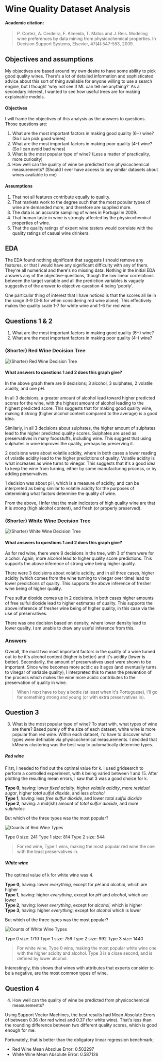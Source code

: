 # Wine Quality Dataset Analysis

#### Academic citation: 
>P. Cortez, A. Cerdeira, F. Almeida, T. Matos and J. Reis.
>Modeling wine preferences by data mining from physicochemical properties. In Decision Support Systems, Elsevier, 47(4):547-553, 2009.

## Objectives and assumptions
My objectives are based around my own desire to have some ability to pick good quality wines. There's a lot of detailed information and sophisticated advice about this sort of thing available for anyone willing to use a search engine, but I thought 'why not see if ML can tell me anything?' As a secondary interest, I wanted to see how useful trees are for making explainable models. 
#### Objectives
I will frame the objectives of this analysis as the answers to questions. Those questions are: 
1. What are the most important factors in making good quality (6+) wine? (So I can pick good wines)
2. What are the most important factors in making poor quality (4-) wine? (So I can avoid bad wines)
3. What is the most popular type of wine? (Less a matter of practicality, more curiosity)
4. How well can the quality of wine be predicted from physicochemical measurements? (Should I ever have access to any similar datasets about wines available to me)

#### Assumptions
1. That not all features contribute equally to quality. 
2. That markets work to the degree such that the most popular types of wine are demanded more, and therefore are supplied more. 
3. The data is an accurate sampling of wines in Portugal in 2009. 
4. That human taste in wine is strongly affected by the physicochemical properties of wine. 
5. That the quality ratings of expert wine tasters would correlate with the quality ratings of casual wine drinkers. 


## EDA
The EDA found nothing significant that suggests I should remove any features, or that I would have any significant difficulty with any of them. They're all numerical and there's no missing data. Nothing in the initial EDA answers any of the objective-questions, though the low linear correlations between the target variable and all the prediction variables is vaguely suggestive of the answer to objective-question 4 being 'poorly'. 

One particular thing of interest that I have noticed is that the scores all lie in the range 3-9 (3-8 for when considering red wine alone). This effectively makes the quality scale 1-7 for white wine and 1-6 for red wine. 

## Questions 1 & 2
1. What are the most important factors in making good quality (6+) wine?
2. What are the most important factors in making poor quality (4-) wine?

### (Shorter) Red Wine Decision Tree
![(Shorter) Red Wine Decision Tree](chorhatarahuduketuri/How-to-pick-better-wine/master/code/red_tree_shorter.png)
#### What answers to questions 1 and 2 does this graph give?
In the above graph there are 9 decisions; 3 alcohol, 3 sulphates, 2 volatile acidity, and one pH.

In all 3 decisions, a greater amount of alcohol lead toward higher predicted scores for the wine, with the highest amount of alcohol leading to the highest predicted score. This suggests that for making good quality wine, making it _strong_ (higher alcohol content compared to the average) is a good idea.

Similarly, in all 3 decisions about sulphates, the higher amount of sulphates lead to the higher predicted quality scores. Sulphates are used as preservatives in many foodstuffs, including wine. This suggest that using sulphates in wine improves the quality, perhaps by preserving it.

2 decisions were about volatile acidity, where in both cases a lower reading of volatile acidity lead to the higher predictions of quality. Volatile acidity is what increases as wine turns to vinegar. This suggests that it's a good idea to keep the wine from turning, either by some manufacturing process, or by adding perservatives.

1 decision was about pH, which is a measure of acidity, and can be interpreted as being similar to volatile acidity for the purposes of determining what factors determine the quality of wine.

From the above, I infer that the main indicators of high quality wine are that it is strong (high alcohol content), and fresh (or properly preserved). 
### (Shorter) White Wine Decision Tree
![(Shorter) White Wine Decision Tree](white_tree_shorter.png)
#### What answers to questions 1 and 2 does this graph give?
As for red wine, there were 9 decisions in the tree, with 3 of them were for alcohol. Again, more alcohol lead to higher quality score predictions. This supports the above inference of strong wine being higher quality.

There were 3 decisions about volatile acidity, and in all three cases, higher acidity (which comes from the wine turning to vinegar over time) lead to lower predictions of quality. This supports the above inference of fresher wine being of higher quality.

Free sulfur dioxide comes up in 2 decisions. In both cases higher amounts of free sulful dioxide lead to higher estimates of quality. This supports the above inference of fresher wine being of higher quality, in this case via the use of preservatives.

There was one decision based on density, where lower density lead to lower quality. I am unable to draw any useful inference from this. 

### Answers
Overall, the most two most important factors in the quality of a wine turned out to be it's alcohol content (higher is better) and it's acidity (lower is better). Secondarily, the amount of preservatives used were shown to be important. Since wine becomes more acidic as it ages (and eventually turns to vinegar of variable quality), I interpreted this to mean the prevention of the process which makes the wine more acidic contributes to the preservation of quality in wine. 

> When I next have to buy a bottle (at least when it's Portuguese), I'll go for something strong and young (or with extra preservatives in).


## Question 3
3. What is the most popular type of wine?
To start with, what types of wine are there? Based purely off the size of each dataset, white wine is more popular than red wine. Within each dataset, I'd have to discover what types were definable via physicochemical measurements. I decided that kMeans clustering was the best way to automatically determine types. 
##### Red wine
First, I needed to find out the optimal value for k. I used gridsearch to perform a controlled experiment, with k being varied between 1 and 15. After plotting the resulting mean errors, I saw that 3 was a good choice for k. 

**Type 0**, having: lower *fixed acidity*, higher *volatile acidity*, more *residual sugar*, higher *total sulful dioxide*, and less *alcohol*  
**Type 1**, having: less *free sulfur dioxide*, and lower *total sulful dioxide*  
**Type 2**, having: a mid(ish) amount of *total sulfur dioxide*, and more *sulphates*

But which of the three types was the most popular? 

![Counts of Red Wine Types](red_wine_type_count.png)

Type 0 size: 241
Type 1 size: 814
Type 2 size: 544

> For red wine, Type 1 wins, making the most popular red wine the one with the least preservatives in. 

##### White wine
The optimal value of k for white wine was 4. 

**Type 0**, having: lower *everything*, except for *pH* and *alcohol*, which are higher  
**Type 1**, having: higher *everything*, except for *pH* and *alcohol*, which are lower  
**Type 2**, having: lower *everything*, except for *alcohol*, which is higher  
**Type 3**, having: higher *everything*, except for *alcohol* which is lower  

But which of the three types was the most popular? 

![Counts of White Wine Types](white_wine_type_count.png)

Type 0 size: 1710
Type 1 size: 756
Type 2 size: 992
Type 3 size: 1440

> For white wine, Type 0 wins, making the most popular white wine one with the higher acidity and alcohol. Type 3 is a close second, and is defined by lower alcohol. 

Interestingly, this shows that wines with attributes that experts consider to be a negative, are the most common types of wine. 

## Question 4
4. How well can the quality of wine be predicted from physicochemical measurements?

Using Support Vector Machines, the best results had Mean Absolute Errors of between 0.36 (for red wine) and 0.37 (for white wine). That's less than the rounding difference between two different quality scores, which is good enough for me. 

Fortunately, that is better than the obligatory linear regression benchmark; 
- Red Wine Mean Absolue Error: 0.502297
- White Wine Mean Absolute Error: 0.587126